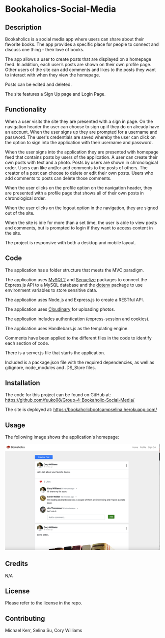 # Bookaholics-Social-Media

## Description

Bookaholics is a social media app where users can share about their favorite books.  The app provides a specific place for people to connect and discuss one thing - their love of books. 

The app allows a user to create posts that are displayed on a homepage feed.  In addition, each user’s posts are shown on their own profile page.  Other users of the site can add comments and likes to the posts they want to interact with when they view the homepage.

Posts can be edited and deleted.

The site features a Sign Up page and Login Page.

## Functionality

When a user visits the site they are presented with a sign in page.  On the navigation header the user can choose to sign up if they do on already have an account.  When the user signs up they are prompted for a username and password.  The user's credentials are saved whereby the user can click on the option to sign into the application with their username and password.  

When the user signs into the application they are presented with homepage feed that contains posts by users of the application.  A user can create their own posts with text and a photo.  Posts by users are shown in chronological order.  Users can like and/or add comments to the posts of others.  The creator of a post can choose to delete or edit their own posts.  Users who add comments to posts can delete those comments.

When the user clicks on the profile option on the navigation header, they are presented with a profile page that shows all of their own posts in chronological order. 

When the user clicks on the logout option in the navigation, they are signed out of the site.

When the site is idle for more than a set time, the user is able to view posts and comments, but is prompted to login if they want to access content in the site.

The project is responsive with both a desktop and mobile layout.

## Code

The application has a folder structure that meets the MVC paradigm.  

The application uses [MySQL2](https://www.npmjs.com/package/mysql2) and [Sequelize](https://www.npmjs.com/package/sequelize) packages to connect the Express.js API to a MySQL database and the [dotenv](https://www.npmjs.com/package/dotenv) package to use environment variables to store sensitive data.

The application uses Node.js and Express.js to create a RESTful API.

The application uses [Cloudinary](https://cloudinary.com/) for uploading photos.

The application includes authentication (express-session and cookies).

The application uses Handlebars.js as the templating engine.

Comments have been applied to the different files in the code to identify each section of code. 

There is a server.js file that starts the application.

Included is a package.json file with the required dependencies, as well as gitignore, node_modules and .DS_Store files.


## Installation

The code for this project can be found on GitHub at: https://github.com/fuuko08/Group-4-Bookaholic-Social-Media/

The site is deployed at: https://bookaholicbootcampselina.herokuapp.com/


## Usage

The following image shows the application's homepage:

![Homepage](./public/assets/homepage.png)


## Credits

N/A

## License

Please refer to the license in the repo.

## Contributing

Michael Kerr,
Selina Su,
Cory Williams
